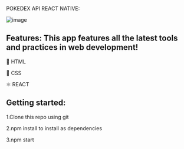 POKEDEX API REACT NATIVE:

![image](https://user-images.githubusercontent.com/74988159/212964804-83f39985-9aeb-4525-bb53-29618522c09d.png)


## Features: This app features all the latest tools and practices in web development!

📄 HTML

📄 CSS

⚛️ REACT

## Getting started:

1.Clone this repo using git

2.npm install to install as dependencies

3.npm start
